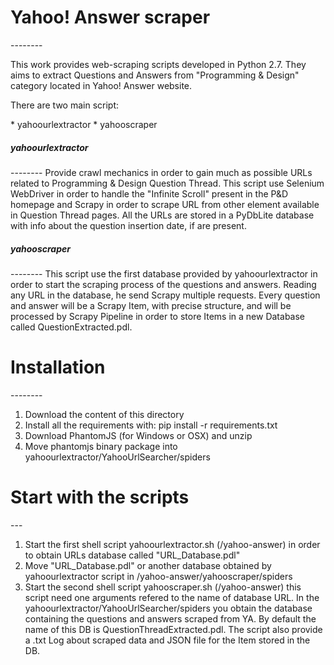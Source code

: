 <h1>Yahoo! Answer scraper</h1>
--------
<p>This work provides web-scraping scripts developed in Python 2.7. They aims to extract Questions and Answers from "Programming & Design" category located in Yahoo! Answer website.</p>

<p>There are two main script:</p>
* yahoourlextractor
* yahooscraper

<h5>yahoourlextractor</h5>
--------
Provide crawl mechanics in order to gain much as possible URLs related to Programming & Design Question Thread.
This script use Selenium WebDriver in order to handle the "Infinite Scroll" present in the P&D homepage and Scrapy in order to scrape URL from other element available in Question Thread pages.
All the URLs are stored in a PyDbLite database with info about the question insertion date, if are present.

<h5>yahooscraper</h5>
--------
This script use the first database provided by yahoourlextractor in order to start the scraping process of the questions and answers.
Reading any URL in the database, he send Scrapy multiple requests. Every question and answer will be a Scrapy Item, with precise structure, and will be processed by Scrapy Pipeline in order to store Items in a new Database called QuestionExtracted.pdl.

<h1>Installation</h1>
--------
<ol>
<li>Download the content of this directory</li>
<li>Install all the requirements with: pip install -r requirements.txt </li>
<li>Download PhantomJS (for Windows or OSX) and unzip</li>
<li>Move phantomjs binary package into yahoourlextractor/YahooUrlSearcher/spiders</li>
</ol>
<h1>Start with the scripts</h1>
---
<ol>
<li>Start the first shell script yahoourlextractor.sh (/yahoo-answer) in order to obtain URLs database called "URL_Database.pdl"</li>
<li>Move "URL_Database.pdl" or another database obtained by yahoourlextractor script in /yahoo-answer/yahooscraper/spiders</li>
<li>Start the second shell script yahooscraper.sh (/yahoo-answer) this script need one arguments refered to the name of database URL. In the yahoourlextractor/YahooUrlSearcher/spiders you obtain the database containing the questions and answers scraped from YA. By default the name of this DB is QuestionThreadExtracted.pdl. The script also provide a .txt Log about scraped data and JSON file for the Item stored in the DB.</li>
</ol>